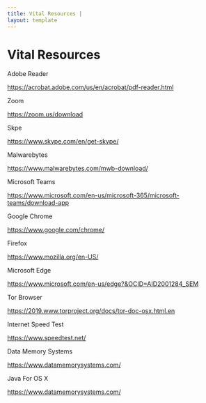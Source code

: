 ```yaml
---
title: Vital Resources |
layout: template
---
```


# Vital Resources

Adobe Reader

https://acrobat.adobe.com/us/en/acrobat/pdf-reader.html

Zoom

https://zoom.us/download

Skpe

https://www.skype.com/en/get-skype/

Malwarebytes

https://www.malwarebytes.com/mwb-download/

Microsoft Teams

https://www.microsoft.com/en-us/microsoft-365/microsoft-teams/download-app

Google Chrome

https://www.google.com/chrome/

Firefox

https://www.mozilla.org/en-US/

Microsoft Edge

https://www.microsoft.com/en-us/edge?&OCID=AID2001284_SEM

Tor Browser

https://2019.www.torproject.org/docs/tor-doc-osx.html.en

Internet Speed Test

https://www.speedtest.net/

Data Memory Systems

https://www.datamemorysystems.com/

Java For OS X

https://www.datamemorysystems.com/
